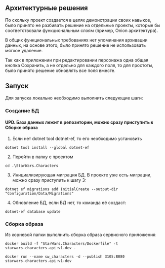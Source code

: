 ## Архитектурные решения

По скольку проект создается в целях демонстрации своих навыков, было принято не разбивать решение на отдельные проекты, которые бы соответствовали функциональным слоям (пример, Onion архитектура).

В общих функциональных требованиях нет упоминания архивации данных, на основе этого, было принято решение не использовать мягкое удаление.

Так как в приложении при редактировании персонажа одна общая кнопка Сохранить, а не отдельно для каждого поля, то для простоты, было принято решение обновлять все поля вместе.

## Запуск

Для запуска локально необходимо выполнить следующие шаги:

### Создание БД

#### UPD. База данных лежит в репозитории, можно сразу приступить к Сборке образа

1. Если нет dotnet tool dotnet-ef, то его необходимо установить

```shell
dotnet tool install --global dotnet-ef
```

2. Перейти в папку с проектом

```shell
cd .\StarWars.Characters
```

3. Инициализирующая миграция БД. В проекте уже есть миграции, можно сразу приступить к шагу 3:
```shell
dotnet ef migrations add InitialCreate --output-dir "Configuration/Data/Migrations"
```

4. Обновление БД, если БД нет, то команда её создаст:
```shell
dotnet-ef database update
```

### Сборка образа

Из корневой папки выполнить сборка образа сервисного приложения:

```shell
docker build -f "StarWars.Characters/Dockerfile" -t starwars.characters.api:v1-dev .
```

```shell
docker run --name sw_characters -d --publish 3105:8080 starwars.characters.api:v1-dev
```